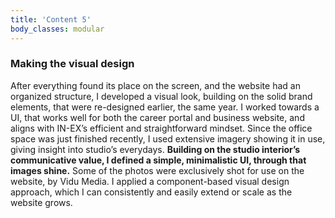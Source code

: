```yaml
---
title: 'Content 5'
body_classes: modular
---
```


### Making the visual design

After everything found its place on the screen, and the website had an organized structure, I developed a visual look, building on the solid brand elements, that were re-designed earlier, the same year. I worked towards a UI, that works well for both the career portal and business website, and aligns with IN-EX’s efficient and straightforward mindset. Since the office space was just finished recently, I used extensive imagery showing it in use, giving insight into studio’s everydays. **Building on the studio interior’s communicative value, I defined a simple, minimalistic UI, through that images shine.** Some of the photos were exclusively shot for use on the website, by Vidu Media. I applied a component-based visual design approach, which I can consistently and easily extend or scale as the website grows.